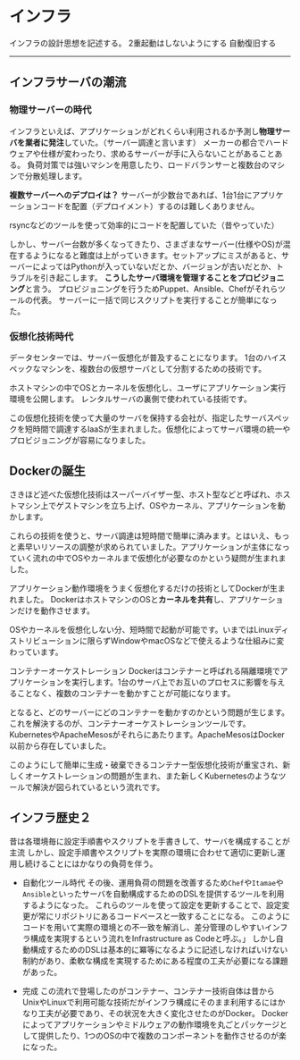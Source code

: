 # インフラ

インフラの設計思想を記述する。
2重起動はしないようにする
自動復旧する

---
## インフラサーバの潮流

### 物理サーバーの時代

インフラといえば、アプリケーションがどれくらい利用されるか予測し**物理サーバを業者に発注**していた。（サーバー調達と言います）
メーカーの都合でハードウェアや仕様が変わったり、求めるサーバーが手に入らないことがあることある。
負荷対策では強いマシンを用意したり、ロードバランサーと複数台のマシンで分散処理します。

**複数サーバーへのデプロイは？**
サーバーが少数台であれば、1台1台にアプリケーションコードを配置（デプロイメント）するのは難しくありません。

rsyncなどのツールを使って効率的にコードを配置していた（昔やっていた）

しかし、サーバー台数が多くなってきたり、さまざまなサーバー(仕様やOS)が混在するようになると難度は上がっていきます。セットアップにミスがあると、サーバーによってはPythonが入っていないだとか、バージョンが古いだとか、トラブルを引き起こします。
**こうしたサーバ環境を管理することをプロビジョニング**と言う。
プロビジョニングを行うためPuppet、Ansible、Chefがそれらツールの代表。
サーバーに一括で同じスクリプトを実行することが簡単になった。

### 仮想化技術時代

データセンターでは、サーバー仮想化が普及することになります。
1台のハイスペックなマシンを、複数台の仮想サーバとして分割するための技術です。

ホストマシンの中でOSとカーネルを仮想化し、ユーザにアプリケーション実行環境を公開します。
レンタルサーバの裏側で使われている技術です。

この仮想化技術を使って大量のサーバを保持する会社が、指定したサーバスペックを短時間で調達するIaaSが生まれました。仮想化によってサーバ環境の統一やプロビジョニングが容易になりました。

## Dockerの誕生

さきほど述べた仮想化技術はスーパーバイザー型、ホスト型などと呼ばれ、ホストマシン上でゲストマシンを立ち上げ、OSやカーネル、アプリケーションを動かします。

これらの技術を使うと、サーバ調達は短時間で簡単に済みます。とはいえ、もっと素早いリソースの調整が求められていました。アプリケーションが主体になっていく流れの中でOSやカーネルまで仮想化が必要なのかという疑問が生まれました。

アプリケーション動作環境をうまく仮想化するだけの技術としてDockerが生まれました。
DockerはホストマシンのOSと**カーネルを共有**し、アプリケーションだけを動作させます。

OSやカーネルを仮想化しない分、短時間で起動が可能です。いまではLinuxディストリビューションに限らずWindowやmacOSなどで使えるような仕組みに変わっています。

コンテナーオーケストレーション
Dockerはコンテナーと呼ばれる隔離環境でアプリケーションを実行します。1台のサーバ上でお互いのプロセスに影響を与えることなく、複数のコンテナーを動かすことが可能になります。

となると、どのサーバーにどのコンテナーを動かすのかという問題が生じます。これを解決するのが、コンテナーオーケストレーションツールです。KubernetesやApacheMesosがそれらにあたります。ApacheMesosはDocker以前から存在していました。

このようにして簡単に生成・破棄できるコンテナー型仮想化技術が重宝され、新しくオーケストレーションの問題が生まれ、また新しくKubernetesのようなツールで解決が図られているという流れです。

## インフラ歴史２

昔は各環境毎に設定手順書やスクリプトを手書きして、サーバを構成することが主流
しかし、設定手順書やスクリプトを実際の環境に合わせて適切に更新し運用し続けることにはかなりの負荷を伴う。

- 自動化ツール時代
その後、運用負荷の問題を改善するため`Chef`や`Itamae`や`Ansible`といったサーバを自動構成するためのDSLを提供するツールを利用するようになった。
これらのツールを使って設定を更新することで、設定変更が常にリポジトリにあるコードベースと一致することになる。
このようにコードを用いて実際の環境との不一致を解消し、差分管理のしやすいインフラ構成を実現するという流れをInfrastructure as Codeと呼ぶ。」
しかし自動構成するためのDSLは基本的に冪等になるように記述しなければいけない制約があり、柔軟な構成を実現するためにある程度の工夫が必要になる課題があった。

- 完成
この流れで登場したのがコンテナー、コンテナー技術自体は昔からUnixやLinuxで利用可能な技術だがインフラ構成にそのまま利用するにはかなり工夫が必要であり、その状況を大きく変化させたのがDocker。
Dockerによってアプリケーションやミドルウェアの動作環境を丸ごとパッケージとして提供したり、1つのOSの中で複数のコンポーネントを動作させるのが楽になった。
